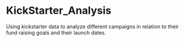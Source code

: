 # KickStarter_Analysis
Using kickstarter data to analyze different campaigns in relation to their fund raising goals and their launch dates.
